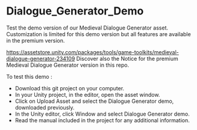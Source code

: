 # Dialogue_Generator_Demo

Test the demo version of our Medieval Dialogue Generator asset. Customization is limited for this demo version but all features are available in the premium version. 

https://assetstore.unity.com/packages/tools/game-toolkits/medieval-dialogue-generator-234109
Discover also the Notice for the premium Medieval Dialogue Generator version in this repo.

To test this demo : 
- Download this git project on your computer.
- In your Unity project, in the editor, open the asset window.
- Click on Upload Asset and select the Dialogue Generator demo, downloaded previously.
- In the Unity editor, click Window and select Dialogue Generator demo.
- Read the manual included in the project for any additional information. 
